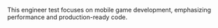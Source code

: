 This engineer test focuses on mobile game development, emphasizing performance and
production-ready code.
